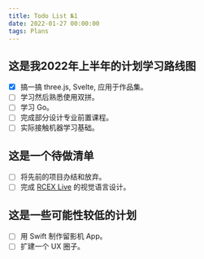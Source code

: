 ```yaml
---
title: Todo List №1
date: 2022-01-27 00:00:00
tags: Plans
---
```


## 这是我2022年上半年的计划学习路线图

- [x]  搞一搞 three.js, Svelte, 应用于作品集。
- [ ]  学习然后熟悉使用双拼。
- [ ]  学习 Go。
- [ ]  完成部分设计专业前置课程。
- [ ]  实际接触机器学习基础。

## 这是一个待做清单

- [ ]  将先前的项目办结和放弃。
- [ ]  完成 [RCEX Live](https://rcex.live) 的视觉语言设计。

## 这是一些可能性较低的计划

- [ ]  用 Swift 制作留影机 App。
- [ ]  扩建一个 UX 圈子。
